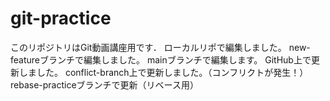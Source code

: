 # git-practice
このリポジトリはGit動画講座用です．
ローカルリポで編集しました。
new-featureブランチで編集しました。
mainブランチで編集します。
GitHub上で更新しました。
conflict-branch上で更新しました。（コンフリクトが発生！）
rebase-practiceブランチで更新（リベース用）
